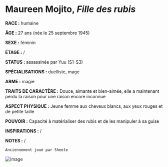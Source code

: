 # Maureen Mojito, *Fille des rubis*

**RACE :** humaine

**ÂGE :** 27 ans (née le 25 septembre 1945)

**SEXE :** féminin

**ÉTAGE :** /

**STATUS :** assassinée par Yuu (S1-S3)

**SPÉCIALISATIONS :** duelliste, mage

**ARME :** magie

**TRAITS DE CARACTÈRE :** Douce, aimante et bien-aimée, elle a maintenant perdu la raison pour une raison encore inconnue

**ASPECT PHYSIQUE :** Jeune femme aux cheveux blancs, aux yeux rouges et de petite taille

**POUVOIR :** Capacité à matérialiser des rubis et de les manipuler à sa guise

**INSPIRATIONS :** /

**NOTES :** /

`Anciennement joué par Sheele`

![image](https://share.alkanife.fr/enyxia_characters/full/maureen.png)